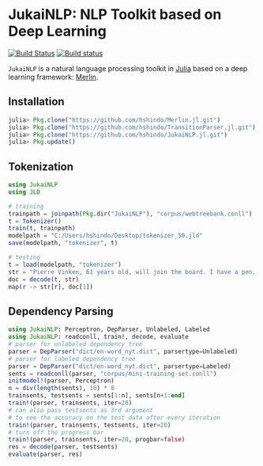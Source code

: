 # JukaiNLP: NLP Toolkit based on Deep Learning

[![Build Status](https://travis-ci.org/hshindo/JukaiNLP.jl.svg?branch=master)](https://travis-ci.org/hshindo/JukaiNLP.jl)
[![Build status](https://ci.appveyor.com/api/projects/status/github/hshindo/JukaiNLP.jl?branch=master)](https://ci.appveyor.com/project/hshindo/jukaiNLP-jl/branch/master)

`JukaiNLP` is a natural language processing toolkit in [Julia](http://julialang.org/) based on a deep learning framework: [Merlin](https://github.com/hshindo/Merlin.jl).

## Installation
```julia
julia> Pkg.clone("https://github.com/hshindo/Merlin.jl.git")
julia> Pkg.clone("https://github.com/hshindo/TransitionParser.jl.git")
julia> Pkg.clone("https://github.com/hshindo/JukaiNLP.jl.git")
julia> Pkg.update()
```

## Tokenization
```julia
using JukaiNLP
using JLD

# training
trainpath = joinpath(Pkg.dir("JukaiNLP"), "corpus/webtreebank.conll")
t = Tokenizer()
train(t, trainpath)
modelpath = "C:/Users/hshindo/Desktop/tokenizer_50.jld"
save(modelpath, "tokenizer", t)

# testing
t = load(modelpath, "tokenizer")
str = "Pierre Vinken, 61 years old, will join the board. I have a pen. "
doc = decode(t, str)
map(r -> str[r], doc[1])
```

## Dependency Parsing
```julia
using JukaiNLP: Perceptron, DepParser, Unlabeled, Labeled
using JukaiNLP: readconll, train!, decode, evaluate
# parser for unlabeled dependency tree
parser = DepParser("dict/en-word_nyt.dict", parsertype=Unlabeled)
# parser for labeled dependency tree
parser = DepParser("dict/en-word_nyt.dict", parsertype=Labeled)
sents = readconll(parser, "corpus/mini-training-set.conll")
initmodel!(parser, Perceptron)
n = div(length(sents), 10) * 8
trainsents, testsents = sents[1:n], sents[n+1:end]
train!(parser, trainsents, iter=20)
# can also pass testsents as 3rd argument
# to see the accuracy on the test data after every iteration
train!(parser, trainsents, testsents, iter=20)
# turn off the progress bar
train!(parser, trainsents, iter=20, progbar=false)
res = decode(parser, testsents)
evaluate(parser, res)
```
